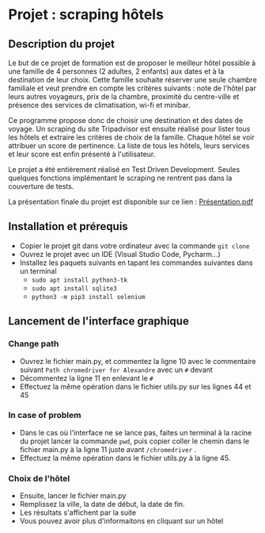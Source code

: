 # Projet : scraping hôtels

## Description du projet
Le but de ce projet de formation est de proposer le meilleur hôtel possible à une famille de 4 personnes (2 adultes, 2 enfants) aux dates et à la destination de leur choix. Cette famille souhaite réserver une seule chambre familiale et veut prendre en compte les critères suivants : note de l'hôtel par leurs autres voyageurs, prix de la chambre, proximité du centre-ville et présence des services de climatisation, wi-fi et minibar.

Ce programme propose donc de choisir une destination et des dates de voyage. Un scraping du site Tripadvisor est ensuite réalisé pour lister tous les hôtels et extraire les critères de choix de la famille. Chaque hôtel se voir attribuer un score de pertinence. La liste de tous les hôtels, leurs services et leur score est enfin présenté à l'utilisateur.

Le projet a été entièrement réalisé en Test Driven Development. Seules quelques fonctions implémentant le scraping ne rentrent pas dans la couverture de tests.

La présentation finale du projet est disponible sur ce lien : [Présentation.pdf](https://github.com/maellerenaud/scraping-for-hotel-recommendation/files/6175488/Presentation.pdf)


## Installation et prérequis

- Copier le projet git dans votre ordinateur avec la commande `git clone`
- Ouvrez le projet avec un IDE (Visual Studio Code, Pycharm...)
- Installez les paquets suivants en tapant les commandes suivantes dans un terminal
    - `sudo apt install python3-tk`
    - `sudo apt install sqlite3`
    - `python3 -m pip3 install selenium`

## Lancement de l'interface graphique

### Change path

- Ouvrez le fichier main.py, et commentez la ligne 10 avec le commentaire suivant `Path chromedriver for Alexandre` avec un `#` devant
- Décommentez la ligne 11 en enlevant le `#`
- Effectuez la même opération dans le fichier utils.py sur les lignes 44 et 45

### In case of problem

- Dans le cas où l'interface ne se lance pas, faites un terminal à la racine du projet lancer la commande `pwd`, puis copier coller le chemin  dans le fichier main.py à la ligne 11 juste avant `/chromedriver` .
- Effectuez la même opération dans le fichier utils.py à la ligne 45.

### Choix de l'hôtel

- Ensuite, lancer le fichier main.py
- Remplissez la ville, la date de début, la date de fin.
- Les résultats s'affichent par la suite
- Vous pouvez avoir plus d'informaitons en cliquant sur un hôtel
